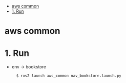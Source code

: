 
<!-- TOC -->

- [aws common](#aws-common)
- [1. Run](#1-run)

<!-- /TOC -->

# aws common

# 1. Run

* env -> bookstore
  ```bash
    $ ros2 launch aws_common nav_bookstore.launch.py
  ```